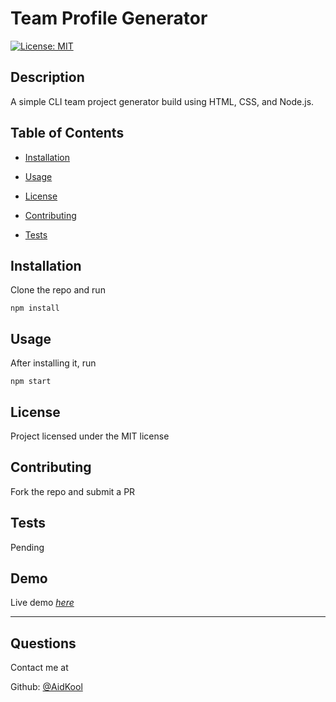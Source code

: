 # Team Profile Generator

[![License: MIT](https://img.shields.io/badge/License-MIT-yellow.svg)](https://opensource.org/licenses/MIT)

## Description

A simple CLI team project generator build using HTML, CSS, and Node.js.

## Table of Contents

- [Installation](#installation)

- [Usage](#usage)

- [License](#license)

- [Contributing](#contributing)

- [Tests](#tests)

## Installation

Clone the repo and run

    npm install

## Usage

After installing it, run 

    npm start

## License

Project licensed under the MIT license

## Contributing

Fork the repo and submit a PR

## Tests

Pending

## Demo

Live demo [_here_](https://www.youtube.com/watch?v=lFiDdnwWsnw)

---

## Questions

Contact me at

Github: [@AidKool](https://github.com/AidKool)
